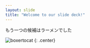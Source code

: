 ```yaml
---
layout: slide
title: "Welcome to our slide deck!"
---
```


もう一つの候補はラーメンでした

![boxertocat](https://octodex.github.com/images/boxertocat_octodex.jpg)
{: .center}
